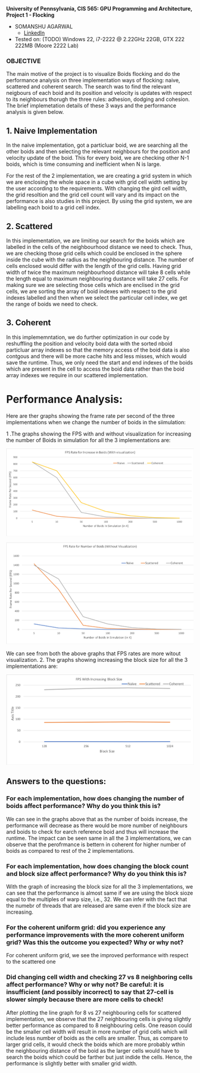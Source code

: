 **University of Pennsylvania, CIS 565: GPU Programming and Architecture,
Project 1 - Flocking**

* SOMANSHU AGARWAL
  * [LinkedIn](https://www.linkedin.com/in/somanshu25)
* Tested on: (TODO) Windows 22, i7-2222 @ 2.22GHz 22GB, GTX 222 222MB (Moore 2222 Lab)

### OBJECTIVE

The main motive of the project is to visualize Boids flocking and do the performance analysis on three implementation ways of flocking: naive, scattered and coherent search. The search was to find the relevant neigbours of each boid and its position and velocity is updates with respect to its neighbours thorugh the three rules: adhesion, dodging and cohesion. The brief implemetation details of these 3 ways and the performance analysis is given below.

## 1. Naive Implementation

In the naive implementation, got a particluar boid, we are searching all the other boids and then selecting the relevant neighbours for the position and velocity update of the boid. This for every boid, we are checking other N-1 boids, which is time consuming and inefficient when N is large. 

For the rest of the 2 implementation, we are creating a grid system in which we are enclosing the whole space in a cube with grid cell width setting by the user according to the requirements. With changing the gird cell width, the grid resoltion and the grid cell count will vary and its impact on the performance is also studies in this project. By using the grid system, we are labelling each boid to a grid cell index.

## 2. Scattered 

In this implementation, we are limiting our search for the boids which are labelled in the cells of the neighbourhood distance we need to check. Thus, we are checking those grid cells which could be enclosed in the sphere inside the cube with the radius as the neighbouring distance. The number of cells enclosed would differ with the length of the grid cells. Having grid width of twice the maximum neighbourhood distance will take 8 cells while the length equal to maximum neighbouring dustance will take 27 cells. For making sure we are selecting those cells which are enclised in the grid cells, we are sorting the array of boid indexes with respect to the grid indexes labelled and then when we select the particular cell index, we get the range of boids we need to check.

## 3. Coherent

In this implememntation, we do further optimization in our code by reshuffling the position and velocity boid data with the sorted nboid particluar array indexes so that the memory access of the boid data is also contgous and there will be more cache hits and less misses, which would save the runtime. Thus, we only need the start and end indexes of the boids which are present in the cell to access the boid data rather than the boid array indexes we require in our scattered implementation.

# Performance Analysis:

Here are ther graphs showing the frame rate per second of the three implementations when we change the number of boids in the siimulation:

1 .The graphs showing the FPS with and without visualization for increasing the number of Boids in simulation for all the 3 implementations are:

![](images/Chart_Boid_Count_With_Visual.png)


![](images/Chart_Boid_Count_Without_Visual.png)

We can see from both the above graphs that FPS rates are more witout visualization. 
2. The graphs showing increasing the block size for all the 3 implementations are:

![](images/Chart_Block_Size.png)

## Answers to the questions:
### For each implementation, how does changing the number of boids affect performance? Why do you think this is?
We can see in the graphs above that as the number of boids increase, the performance will decrease as there would be more number of neighbours and boids to check for earch reference boid and thus will increase the runtime. The impact can be seen same in all the 3 implementations, we can observe that the perofrmance is bettern in coherent for higher number of boids as compared to rest of the 2 implementations.

### For each implementation, how does changing the block count and block size affect performance? Why do you think this is?
With the graph of increasing the block size for all the 3 implementations, we can see that the performance is almost same if we are using the block sioze equal to the multiples of warp size, i.e., 32. We can infer with the fact that the numebr of threads that are released are same even if the block size are increasing.

### For the coherent uniform grid: did you experience any performance improvements with the more coherent uniform grid? Was this the outcome you expected? Why or why not?
For coherent uniform grid, we see the improved performance with respect to the scattered one

### Did changing cell width and checking 27 vs 8 neighboring cells affect performance? Why or why not? Be careful: it is insufficient (and possibly incorrect) to say that 27-cell is slower simply because there are more cells to check!
After plotting the line graph for 8 vs 27 neighbouring cells for scattered implementation, we observe that the 27 neighbouring cells is giving slightly better performance as compared to 8 neighbouring cells. One reason could be the smaller cell width will result in more number of grid cells which will include less number of boids as the cells are smaller. Thus, as compare to larger grid cells, it would check the boids which are more probably wthin the neighbouring distance of the boid as the larger cells would have to search the boids which could be farther but just indide the cells. Hence, the performance is slightly better with smaller grid width.



